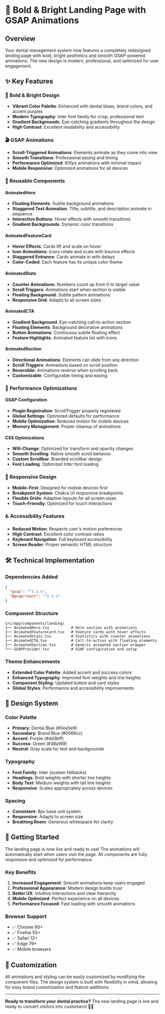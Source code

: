 # 🚀 Bold & Bright Landing Page with GSAP Animations

## Overview
Your dental management system now features a completely redesigned landing page with bold, bright aesthetics and smooth GSAP-powered animations. The new design is modern, professional, and optimized for user engagement.

## ✨ Key Features

### 🎨 Bold & Bright Design
- **Vibrant Color Palette**: Enhanced with dental blues, brand colors, and accent purples
- **Modern Typography**: Inter font family for crisp, professional text
- **Gradient Backgrounds**: Eye-catching gradients throughout the design
- **High Contrast**: Excellent readability and accessibility

### 🎬 GSAP Animations
- **Scroll-Triggered Animations**: Elements animate as they come into view
- **Smooth Transitions**: Professional easing and timing
- **Performance Optimized**: 60fps animations with minimal impact
- **Mobile Responsive**: Optimized animations for all devices

### 🧩 Reusable Components

#### AnimatedHero
- **Floating Elements**: Subtle background animations
- **Staggered Text Animation**: Title, subtitle, and description animate in sequence
- **Interactive Buttons**: Hover effects with smooth transitions
- **Gradient Backgrounds**: Dynamic color transitions

#### AnimatedFeatureCard
- **Hover Effects**: Cards lift and scale on hover
- **Icon Animations**: Icons rotate and scale with bounce effects
- **Staggered Entrance**: Cards animate in with delays
- **Color-Coded**: Each feature has its unique color theme

#### AnimatedStats
- **Counter Animations**: Numbers count up from 0 to target value
- **Scroll Triggers**: Animations start when section is visible
- **Floating Background**: Subtle pattern animations
- **Responsive Grid**: Adapts to all screen sizes

#### AnimatedCTA
- **Gradient Background**: Eye-catching call-to-action section
- **Floating Elements**: Background decorative animations
- **Button Animations**: Continuous subtle floating effect
- **Feature Highlights**: Animated feature list with icons

#### AnimatedSection
- **Directional Animations**: Elements can slide from any direction
- **Scroll Triggers**: Animations based on scroll position
- **Reversible**: Animations reverse when scrolling back
- **Customizable**: Configurable timing and easing

### 🎯 Performance Optimizations

#### GSAP Configuration
- **Plugin Registration**: ScrollTrigger properly registered
- **Global Settings**: Optimized defaults for performance
- **Mobile Optimization**: Reduced motion for mobile devices
- **Memory Management**: Proper cleanup of animations

#### CSS Optimizations
- **Will-Change**: Optimized for transform and opacity changes
- **Smooth Scrolling**: Native smooth scroll behavior
- **Custom Scrollbar**: Branded scrollbar design
- **Font Loading**: Optimized Inter font loading

### 📱 Responsive Design
- **Mobile-First**: Designed for mobile devices first
- **Breakpoint System**: Chakra UI responsive breakpoints
- **Flexible Grids**: Adaptive layouts for all screen sizes
- **Touch-Friendly**: Optimized for touch interactions

### ♿ Accessibility Features
- **Reduced Motion**: Respects user's motion preferences
- **High Contrast**: Excellent color contrast ratios
- **Keyboard Navigation**: Full keyboard accessibility
- **Screen Reader**: Proper semantic HTML structure

## 🛠️ Technical Implementation

### Dependencies Added
```json
{
  "gsap": "^3.x.x",
  "@gsap/react": "^2.x.x"
}
```

### Component Structure
```
src/app/components/landing/
├── AnimatedHero.tsx          # Hero section with animations
├── AnimatedFeatureCard.tsx   # Feature cards with hover effects
├── AnimatedStats.tsx         # Statistics with counter animations
├── AnimatedCTA.tsx           # Call-to-action with floating elements
├── AnimatedSection.tsx       # Generic animated section wrapper
└── GSAPProvider.tsx          # GSAP configuration and setup
```

### Theme Enhancements
- **Extended Color Palette**: Added accent and success colors
- **Enhanced Typography**: Improved font weights and line heights
- **Component Styling**: Updated button and card styles
- **Global Styles**: Performance and accessibility improvements

## 🎨 Design System

### Color Palette
- **Primary**: Dental Blue (#0ea5e9)
- **Secondary**: Brand Blue (#0066cc)
- **Accent**: Purple (#dd3bff)
- **Success**: Green (#38a169)
- **Neutral**: Gray scale for text and backgrounds

### Typography
- **Font Family**: Inter (system fallbacks)
- **Headings**: Bold weights with shorter line heights
- **Body Text**: Medium weights with tall line heights
- **Responsive**: Scales appropriately across devices

### Spacing
- **Consistent**: 8px base unit system
- **Responsive**: Adapts to screen size
- **Breathing Room**: Generous whitespace for clarity

## 🚀 Getting Started

The landing page is now live and ready to use! The animations will automatically start when users visit the page. All components are fully responsive and optimized for performance.

### Key Benefits
1. **Increased Engagement**: Smooth animations keep users engaged
2. **Professional Appearance**: Modern design builds trust
3. **Better UX**: Intuitive interactions and clear hierarchy
4. **Mobile Optimized**: Perfect experience on all devices
5. **Performance Focused**: Fast loading with smooth animations

### Browser Support
- ✅ Chrome 60+
- ✅ Firefox 55+
- ✅ Safari 12+
- ✅ Edge 79+
- ✅ Mobile browsers

## 🔧 Customization

All animations and styling can be easily customized by modifying the component files. The design system is built with flexibility in mind, allowing for easy brand customization and feature additions.

---

**Ready to transform your dental practice?** The new landing page is live and ready to convert visitors into customers! 🦷✨
